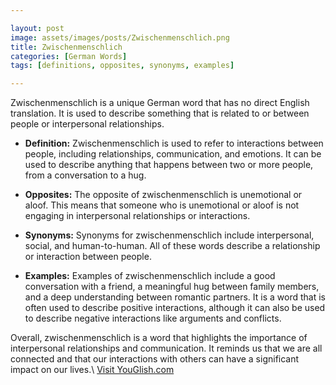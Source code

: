 ```yaml
---

layout: post
image: assets/images/posts/Zwischenmenschlich.png
title: Zwischenmenschlich
categories: [German Words]
tags: [definitions, opposites, synonyms, examples]

---
```


Zwischenmenschlich is a unique German word that has no direct English translation. It is used to describe something that is related to or between people or interpersonal relationships.

- **Definition:** Zwischenmenschlich is used to refer to interactions between people, including relationships, communication, and emotions. It can be used to describe anything that happens between two or more people, from a conversation to a hug.

- **Opposites:** The opposite of zwischenmenschlich is unemotional or aloof. This means that someone who is unemotional or aloof is not engaging in interpersonal relationships or interactions.

- **Synonyms:** Synonyms for zwischenmenschlich include interpersonal, social, and human-to-human. All of these words describe a relationship or interaction between people.

- **Examples:** Examples of zwischenmenschlich include a good conversation with a friend, a meaningful hug between family members, and a deep understanding between romantic partners. It is a word that is often used to describe positive interactions, although it can also be used to describe negative interactions like arguments and conflicts.

Overall, zwischenmenschlich is a word that highlights the importance of interpersonal relationships and communication. It reminds us that we are all connected and that our interactions with others can have a significant impact on our lives.\ <a id="yg-widget-0" class="youglish-widget" data-query="Zwischenmenschlich" data-lang="german" data-components="8412" data-auto-start="0" data-bkg-color="theme_light" data-title="How%20to%20pronounce%20Zwischenmenschlich%20in%20German"  rel="nofollow" href="https://youglish.com">Visit YouGlish.com</a><script async src="https://youglish.com/public/emb/widget.js" charset="utf-8"></script>
